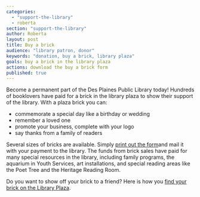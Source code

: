 ```yaml
---
categories: 
  - "support-the-library"
  - roberta
section: "support-the-library"
author: Roberta
layout: post
title: Buy a brick
audience: "library patron, donor"
keywords: "donation, buy a brick, library plaza"
goals: buy a brick in the library plaza
actions: download the buy a brick form
published: true
---
```


Become a permanent part of the Des Plaines Public Library today! Hundreds of booklovers have paid for a brick in the library plaza to show their support of the library. With a plaza brick you can: 

- commemorate a special day like a birthday or wedding
- remember a loved one
- promote your business, complete with your logo
- say thanks from a family of readers

Several sizes of bricks are available. Simply [print out the form]()and mail it with your payment to the library. The funds from brick sales have paid for many special resources in the library, including family programs, the aquarium in Youth Services, art installations, and special reading areas like the Poet Tree and the Heritage Reading Room.

Do you want to show off your brick to a friend? Here is how you [find your brick on the Library Plaza]().






